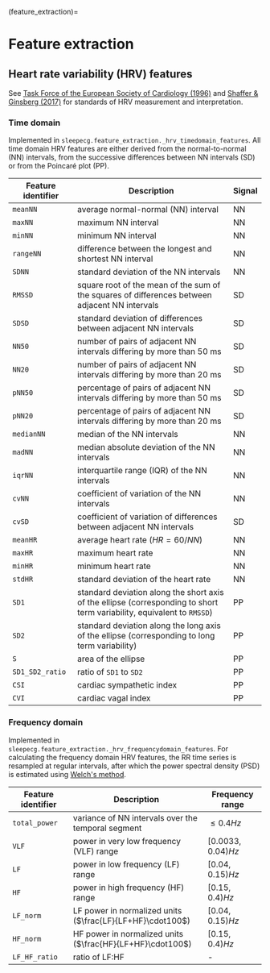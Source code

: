 (feature_extraction)=
# Feature extraction

## Heart rate variability (HRV) features
See [Task Force of the European Society of Cardiology (1996)](https://doi.org/10.1161/01.CIR.93.5.1043) and [Shaffer & Ginsberg (2017)](https://doi.org/10.3389/fpubh.2017.00258) for standards of HRV measurement and interpretation.
### Time domain
Implemented in `sleepecg.feature_extraction._hrv_timedomain_features`.
All time domain HRV features are either derived from the normal-to-normal (NN) intervals, from the successive differences between NN intervals (SD) or from the Poincaré plot (PP).

|Feature identifier|Description|Signal|
|-|-|-|
|`meanNN`|average normal-normal (NN) interval|NN|
|`maxNN`|maximum NN interval|NN|
|`minNN`|minimum NN interval|NN|
|`rangeNN`|difference between the longest and shortest NN interval|NN|
|`SDNN`|standard deviation of the NN intervals|NN|
|`RMSSD`|square root of the mean of the sum of the squares of differences between adjacent NN intervals|SD|
|`SDSD`|standard deviation of differences between adjacent NN intervals|SD|
|`NN50`|number of pairs of adjacent NN intervals differing by more than 50 ms|SD|
|`NN20`|number of pairs of adjacent NN intervals differing by more than 20 ms|SD|
|`pNN50`|percentage of pairs of adjacent NN intervals differing by more than 50 ms|SD|
|`pNN20`|percentage of pairs of adjacent NN intervals differing by more than 20 ms|SD|
|`medianNN`|median of the NN intervals|NN|
|`madNN`|median absolute deviation of the NN intervals|NN|
|`iqrNN`|interquartile range (IQR) of the NN intervals|NN|
|`cvNN`|coefficient of variation of the NN intervals|NN|
|`cvSD`|coefficient of variation of differences between adjacent NN intervals|SD|
|`meanHR`|average heart rate ($HR=60/NN$)|NN|
|`maxHR`|maximum heart rate|NN|
|`minHR`|minimum heart rate|NN|
|`stdHR`|standard deviation of the heart rate|NN|
|`SD1`|standard deviation along the short axis of the ellipse (corresponding to short term variability, equivalent to `RMSSD`)|PP|
|`SD2`|standard deviation along the long axis of the ellipse (corresponding to long term variability)|PP|
|`S`|area of the ellipse|PP|
|`SD1_SD2_ratio`|ratio of `SD1` to `SD2`|PP|
|`CSI`|cardiac sympathetic index|PP|
|`CVI`|cardiac vagal index|PP|

### Frequency domain
Implemented in `sleepecg.feature_extraction._hrv_frequencydomain_features`.
For calculating the frequency domain HRV features, the RR time series is resampled at regular intervals, after which the power spectral density (PSD) is estimated using [Welch's method](https://en.wikipedia.org/wiki/Welch%27s_method).

|Feature identifier|Description|Frequency range|
|-|-|-|
|`total_power`|variance of NN intervals over the temporal segment|$\leq 0.4Hz$|
|`VLF`|power in very low frequency (VLF) range|$[0.0033,0.04)Hz$|
|`LF`|power in low frequency (LF) range|$[0.04,0.15)Hz$|
|`HF`|power in high frequency (HF) range|$[0.15,0.4)Hz$|
|`LF_norm`|LF power in normalized units ($\frac{LF}{LF+HF}\cdot100$)|$[0.04,0.15)Hz$|
|`HF_norm`|HF power in normalized units ($\frac{HF}{LF+HF}\cdot100$)|$[0.15,0.4)Hz$|
|`LF_HF_ratio`|ratio of LF:HF|-|
